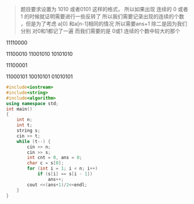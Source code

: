 >题目要求设置为 1010  或者0101 这样的格式， 所以如果出现 连续的 0 或者 1 的时候就证明需要进行一些反转了
所以我们需要记录出现的连续的个数 ，但是为了考虑 a[0] 和a[n-1]相同的情况 所以需要ans+1  除二是因为我们分别
对0和1都记了一遍 而我们需要的是 0或1 连续的个数中较大的那个  

11110000

11100010
11001010
10101010

11100001

11000101
10010101
01010101
```c++
#include<iostream>
#include<string>
#include<algorithm>
using namespace std;
int main()
{
	int n;
	int t;
	string s;
	cin >> t;
	while (t--) {
		cin >> n;
		cin >> s;
		int cnt = 0, ans = 0;
		char c = s[0];
		for (int i = 1; i < n; i++)
			if (s[i] == s[i - 1])
				ans++;
		cout <<(ans+1)/2<<endl;
	}
}
```